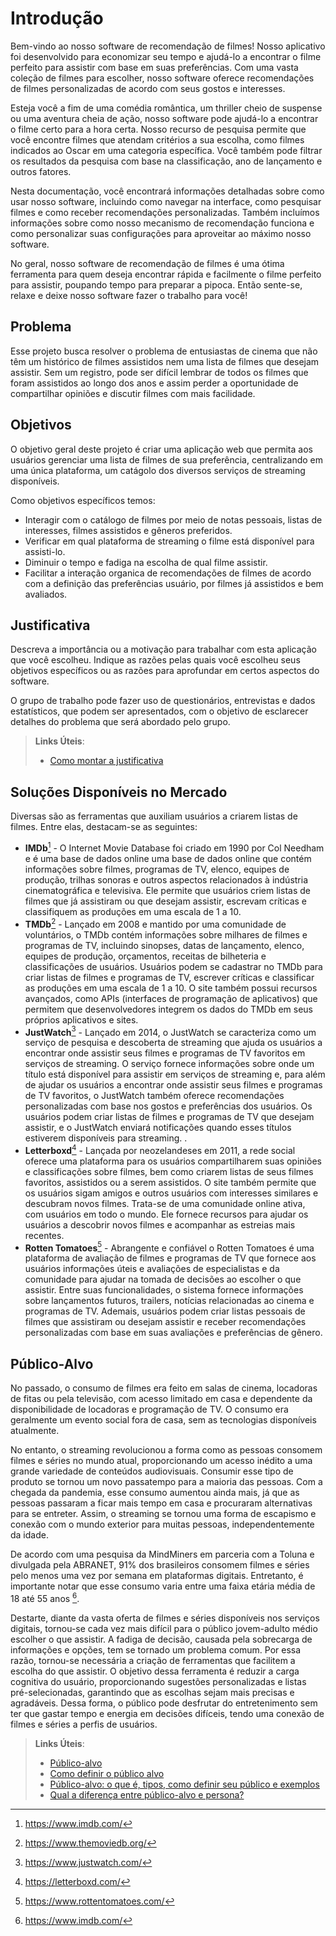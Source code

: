 # Introdução

Bem-vindo ao nosso software de recomendação de filmes! Nosso aplicativo foi desenvolvido para economizar seu tempo e ajudá-lo a encontrar o filme perfeito para assistir com base em suas preferências. Com uma vasta coleção de filmes para escolher, nosso software oferece recomendações de filmes personalizadas de acordo com seus gostos e interesses.

Esteja você a fim de uma comédia romântica, um thriller cheio de suspense ou uma aventura cheia de ação, nosso software pode ajudá-lo a encontrar o filme certo para a hora certa. Nosso recurso de pesquisa permite que você encontre filmes que atendam critérios a sua escolha, como filmes indicados ao Oscar em uma categoria específica. Você também pode filtrar os resultados da pesquisa com base na classificação, ano de lançamento e outros fatores.

Nesta documentação, você encontrará informações detalhadas sobre como usar nosso software, incluindo como navegar na interface, como pesquisar filmes e como receber recomendações personalizadas. Também incluímos informações sobre como nosso mecanismo de recomendação funciona e como personalizar suas configurações para aproveitar ao máximo nosso software.

No geral, nosso software de recomendação de filmes é uma ótima ferramenta para quem deseja encontrar rápida e facilmente o filme perfeito para assistir, poupando tempo para preparar a pipoca. Então sente-se, relaxe e deixe nosso software fazer o trabalho para você!

## Problema

Esse projeto busca resolver o problema de entusiastas de cinema que não têm um histórico de filmes assistidos nem uma lista de filmes que desejam assistir. Sem um registro, pode ser difícil lembrar de todos os filmes que foram assistidos ao longo dos anos e assim perder a oportunidade de compartilhar opiniões e discutir filmes com mais facilidade.

## Objetivos

O objetivo geral deste projeto é criar uma aplicação web que permita aos usuários gerenciar uma lista de filmes de sua preferência, centralizando em uma única plataforma, um catágolo dos diversos serviços de streaming disponíveis.

Como objetivos específicos temos:
  - Interagir com o catálogo de filmes por meio de notas pessoais, listas de interesses, filmes assistidos e gêneros preferidos.
  - Verificar em qual plataforma de streaming o filme está disponível para assisti-lo.
  - Diminuir o tempo e fadiga na escolha de qual filme assistir.
  - Facilitar a interação organica de recomendações de filmes de acordo com a definição das preferências usuário, por filmes já assistidos e bem avaliados.


## Justificativa

Descreva a importância ou a motivação para trabalhar com esta aplicação que você escolheu. Indique as razões pelas quais você escolheu seus objetivos específicos ou as razões para aprofundar em certos aspectos do software.

O grupo de trabalho pode fazer uso de questionários, entrevistas e dados estatísticos, que podem ser apresentados, com o objetivo de esclarecer detalhes do problema que será abordado pelo grupo.

> **Links Úteis**:
> - [Como montar a justificativa](https://guiadamonografia.com.br/como-montar-justificativa-do-tcc/)

## Soluções Disponíveis no Mercado

Diversas são as ferramentas que auxiliam usuários a criarem listas de filmes. Entre elas, destacam-se as seguintes:

-	**IMDb**[^1] - O Internet Movie Database foi criado em 1990 por Col Needham e é uma base de dados online  uma base de dados online que contém informações sobre filmes, programas de TV, elenco, equipes de produção, trilhas sonoras e outros aspectos relacionados à indústria cinematográfica e televisiva. Ele permite que usuários criem listas de filmes que já assistiram ou que desejam assistir, escrevam críticas e classifiquem as produções em uma escala de 1 a 10. 
-	**TMDb**[^2] - Lançado em 2008 e mantido por uma comunidade de voluntários, o TMDb contém informações sobre milhares de filmes e programas de TV, incluindo sinopses, datas de lançamento, elenco, equipes de produção, orçamentos, receitas de bilheteria e classificações de usuários. Usuários podem se cadastrar no TMDb para criar listas de filmes e programas de TV, escrever críticas e classificar as produções em uma escala de 1 a 10. O site também possui recursos avançados, como APIs (interfaces de programação de aplicativos) que permitem que desenvolvedores integrem os dados do TMDb em seus próprios aplicativos e sites.
-	**JustWatch**[^3] - Lançado em 2014, o JustWatch se caracteriza como um serviço de pesquisa e descoberta de streaming que ajuda os usuários a encontrar onde assistir seus filmes e programas de TV favoritos em serviços de streaming. O serviço fornece informações sobre onde um título está disponível para assistir em serviços de streaming e, para além de ajudar os usuários a encontrar onde assistir seus filmes e programas de TV favoritos, o JustWatch também oferece recomendações personalizadas com base nos gostos e preferências dos usuários. Os usuários podem criar listas de filmes e programas de TV que desejam assistir, e o JustWatch enviará notificações quando esses títulos estiverem disponíveis para streaming.  .
-	**Letterboxd**[^4] - Lançada por neozelandeses em 2011, a rede social oferece uma plataforma para os usuários compartilharem suas opiniões e classificações sobre filmes, bem como criarem listas de seus filmes favoritos, assistidos ou a serem assistidos. O site também permite que os usuários sigam amigos e outros usuários com interesses similares e descubram novos filmes. Trata-se de uma comunidade online ativa, com usuários em todo o mundo. Ele fornece recursos para ajudar os usuários a descobrir novos filmes e acompanhar as estreias mais recentes.
-	**Rotten Tomatoes**[^5] - Abrangente e confiável o Rotten Tomatoes é uma plataforma de avaliação de filmes e programas de TV que fornece aos usuários informações úteis e avaliações de especialistas e da comunidade para ajudar na tomada de decisões ao escolher o que assistir. Entre suas funcionalidades, o sistema fornece informações sobre lançamentos futuros, trailers, notícias relacionadas ao cinema e programas de TV. Ademais, usuários podem criar listas pessoais de filmes que assistiram ou desejam assistir e receber recomendações personalizadas com base em suas avaliações e preferências de gênero.

[^1]: https://www.imdb.com/
[^2]: https://www.themoviedb.org/
[^3]: https://www.justwatch.com/
[^4]: https://letterboxd.com/
[^5]: https://www.rottentomatoes.com/ 


## Público-Alvo

No passado, o consumo de filmes era feito em salas de cinema, locadoras de fitas ou pela televisão, com acesso limitado em casa e dependente da disponibilidade de locadoras e programação de TV. O consumo era geralmente um evento social fora de casa, sem as tecnologias disponíveis atualmente.

No entanto, o streaming revolucionou a forma como as pessoas consomem filmes e séries no mundo atual, proporcionando um acesso inédito a uma grande variedade de conteúdos audiovisuais. Consumir esse tipo de produto se tornou um novo passatempo para a maioria das pessoas. Com a chegada da pandemia, esse consumo aumentou ainda mais, já que as pessoas passaram a ficar mais tempo em casa e procuraram alternativas para se entreter. Assim, o streaming se tornou uma forma de escapismo e conexão com o mundo exterior para muitas pessoas, independentemente da idade.

De acordo com uma pesquisa da MindMiners em parceria com a Toluna e divulgada pela ABRANET, 91% dos brasileiros consomem filmes e séries pelo menos uma vez por semana em plataformas digitais. Entretanto, é importante notar que esse consumo varia entre uma faixa etária média de 18 até 55 anos [^1].

Destarte, diante da vasta oferta de filmes e séries disponíveis nos serviços digitais, tornou-se cada vez mais difícil para o público jovem-adulto médio escolher o que assistir. A fadiga de decisão, causada pela sobrecarga de informações e opções, tem se tornado um problema comum. Por essa razão, tornou-se necessária a criação de ferramentas que facilitem a escolha do que assistir. O objetivo dessa ferramenta é reduzir a carga cognitiva do usuário, proporcionando sugestões personalizadas e listas pré-selecionadas, garantindo que as escolhas sejam mais precisas e agradáveis. Dessa forma, o público pode desfrutar do entretenimento sem ter que gastar tempo e energia em decisões difíceis, tendo uma conexão de filmes e séries a perfis de usuários.

[^1]: https://abrir.link/QbLhf


> **Links Úteis**:
> - [Público-alvo](https://blog.hotmart.com/pt-br/publico-alvo/)
> - [Como definir o público alvo](https://exame.com/pme/5-dicas-essenciais-para-definir-o-publico-alvo-do-seu-negocio/)
> - [Público-alvo: o que é, tipos, como definir seu público e exemplos](https://klickpages.com.br/blog/publico-alvo-o-que-e/)
> - [Qual a diferença entre público-alvo e persona?](https://rockcontent.com/blog/diferenca-publico-alvo-e-persona/)
